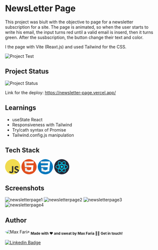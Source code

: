 # NewsLetter Page
This project was biult with the objective to page for a newsletter subscription for a site.
The page is animated, so when the user starts to write his email, the input turns red until a valid email is inserd, then it turns green. After the susbscription, the button change their text and color.

I the page with Vite (Reaxt.js) and used Tailwind for the CSS. 

![Project Test](https://img.shields.io/badge/tested-approved-success)

## Project Status

![Project Status](https://img.shields.io/badge/status-finalized-success)

Link for the deploy: https://newsletter-page.vercel.app/

## Learnings

- useState React
- Responsiveness with Tailwind
- Try/cath syntax of Promise
- Tailwind.config.js manipulation

## Tech Stack

<div display:"flex">
<a>
 <img style="border-radius: 50%;" src="https://github.com/tandpfun/skill-icons/blob/main/icons/JavaScript.svg" width="50px;"/>
 </a>
 <a>
 <img style="border-radius: 50%;" src="https://github.com/tandpfun/skill-icons/blob/main/icons/HTML.svg" width="50px;"/>
 </a>
 
<a>
 <img style="border-radius: 50%;" src="https://github.com/tandpfun/skill-icons/blob/main/icons/CSS.svg" width="50px;"/>
 </a>

 <a>
 <img style="border-radius: 50%;" src="https://github.com/tandpfun/skill-icons/blob/main/icons/React-Dark.svg" width="50px;"/>
 </a>
 </div>




## Screenshots
![newsletterpage1](https://github.com/max-faria/newsletter-page/assets/127763619/75a7a680-37e1-4619-b98a-40a63241c18d)
![newsletterpage2](https://github.com/max-faria/newsletter-page/assets/127763619/edc757f5-7a68-4b01-9374-ecf12b5770dc)
![newsletterpage3](https://github.com/max-faria/newsletter-page/assets/127763619/8271498d-1597-41ef-b9ec-834147204bbc)
![newsletterpage4](https://github.com/max-faria/newsletter-page/assets/127763619/c9327940-d351-4567-9aac-1d8884bf8935)





## Author

<a>
 <img style="border-radius: 50%;" src="https://avatars.githubusercontent.com/u/127763619?s=400&u=e41acd5947731c4604b1b0fd518426939e6bfdf8&v=4" width="100px;" alt="Max Faria"/>
 <sub><b> Made with ❤️ and sweat by Max Faria 👋🏽 Get in touch!</b></sub></a> <a></a>
 <br />

[![Linkedin Badge](https://img.shields.io/badge/-Max-blue?style=flat-square&logo=Linkedin&logoColor=white&link=https://www.linkedin.com/in/tgmarinho/)]([https://www.linkedin.com/in/tgmarinho/](https://www.linkedin.com/in/max-faria-b212801ba/)) 
